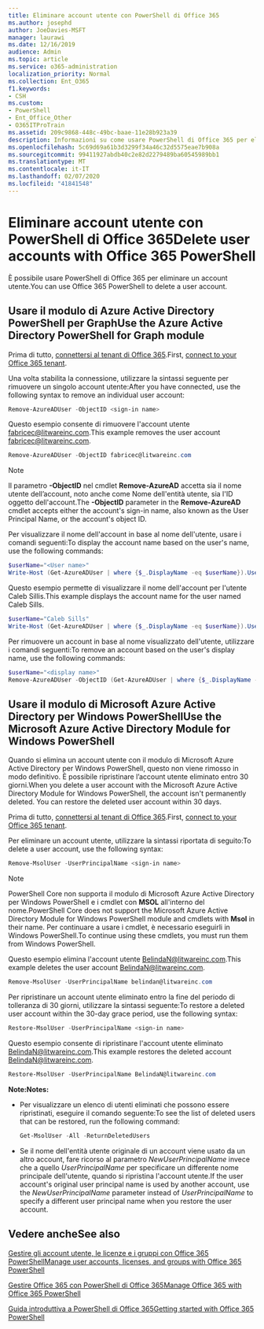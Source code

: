 ```yaml
---
title: Eliminare account utente con PowerShell di Office 365
ms.author: josephd
author: JoeDavies-MSFT
manager: laurawi
ms.date: 12/16/2019
audience: Admin
ms.topic: article
ms.service: o365-administration
localization_priority: Normal
ms.collection: Ent_O365
f1.keywords:
- CSH
ms.custom:
- PowerShell
- Ent_Office_Other
- O365ITProTrain
ms.assetid: 209c9868-448c-49bc-baae-11e28b923a39
description: Informazioni su come usare PowerShell di Office 365 per eliminare gli account utente di Office 365.
ms.openlocfilehash: 5c69d69a61b3d3299f34a46c32d5575eae7b908a
ms.sourcegitcommit: 99411927abdb40c2e82d2279489ba60545989bb1
ms.translationtype: MT
ms.contentlocale: it-IT
ms.lasthandoff: 02/07/2020
ms.locfileid: "41841548"
---
```

# <a name="delete-user-accounts-with-office-365-powershell"></a><span data-ttu-id="fbbe5-103">Eliminare account utente con PowerShell di Office 365</span><span class="sxs-lookup"><span data-stu-id="fbbe5-103">Delete user accounts with Office 365 PowerShell</span></span>

<span data-ttu-id="fbbe5-104">È possibile usare PowerShell di Office 365 per eliminare un account utente.</span><span class="sxs-lookup"><span data-stu-id="fbbe5-104">You can use Office 365 PowerShell to delete a user account.</span></span>
   
## <a name="use-the-azure-active-directory-powershell-for-graph-module"></a><span data-ttu-id="fbbe5-105">Usare il modulo di Azure Active Directory PowerShell per Graph</span><span class="sxs-lookup"><span data-stu-id="fbbe5-105">Use the Azure Active Directory PowerShell for Graph module</span></span>

<span data-ttu-id="fbbe5-106">Prima di tutto, [connettersi al tenant di Office 365](connect-to-office-365-powershell.md#connect-with-the-azure-active-directory-powershell-for-graph-module).</span><span class="sxs-lookup"><span data-stu-id="fbbe5-106">First, [connect to your Office 365 tenant](connect-to-office-365-powershell.md#connect-with-the-azure-active-directory-powershell-for-graph-module).</span></span>

<span data-ttu-id="fbbe5-107">Una volta stabilita la connessione, utilizzare la sintassi seguente per rimuovere un singolo account utente:</span><span class="sxs-lookup"><span data-stu-id="fbbe5-107">After you have connected, use the following syntax to remove an individual user account:</span></span>
  
```powershell
Remove-AzureADUser -ObjectID <sign-in name>
```

<span data-ttu-id="fbbe5-108">Questo esempio consente di rimuovere l'account utente fabricec@litwareinc.com.</span><span class="sxs-lookup"><span data-stu-id="fbbe5-108">This example removes the user account fabricec@litwareinc.com.</span></span>
  
```powershell
Remove-AzureADUser -ObjectID fabricec@litwareinc.com
```

> [!NOTE]
> <span data-ttu-id="fbbe5-109">Il parametro **-ObjectID** nel cmdlet **Remove-AzureAD** accetta sia il nome utente dell’account, noto anche come Nome dell'entità utente, sia l'ID oggetto dell'account.</span><span class="sxs-lookup"><span data-stu-id="fbbe5-109">The **-ObjectID** parameter in the **Remove-AzureAD** cmdlet accepts either the account's sign-in name, also known as the User Principal Name, or the account's object ID.</span></span>
  
<span data-ttu-id="fbbe5-110">Per visualizzare il nome dell'account in base al nome dell'utente, usare i comandi seguenti:</span><span class="sxs-lookup"><span data-stu-id="fbbe5-110">To display the account name based on the user's name, use the following commands:</span></span>
  
```powershell
$userName="<User name>"
Write-Host (Get-AzureADUser | where {$_.DisplayName -eq $userName}).UserPrincipalName
```

<span data-ttu-id="fbbe5-111">Questo esempio permette di visualizzare il nome dell'account per l'utente Caleb Sillis.</span><span class="sxs-lookup"><span data-stu-id="fbbe5-111">This example displays the account name for the user named Caleb Sills.</span></span>
  
```powershell
$userName="Caleb Sills"
Write-Host (Get-AzureADUser | where {$_.DisplayName -eq $userName}).UserPrincipalName
```

<span data-ttu-id="fbbe5-112">Per rimuovere un account in base al nome visualizzato dell'utente, utilizzare i comandi seguenti:</span><span class="sxs-lookup"><span data-stu-id="fbbe5-112">To remove an account based on the user's display name, use the following commands:</span></span>
  
```powershell
$userName="<display name>"
Remove-AzureADUser -ObjectID (Get-AzureADUser | where {$_.DisplayName -eq $userName}).UserPrincipalName
```

## <a name="use-the-microsoft-azure-active-directory-module-for-windows-powershell"></a><span data-ttu-id="fbbe5-113">Usare il modulo di Microsoft Azure Active Directory per Windows PowerShell</span><span class="sxs-lookup"><span data-stu-id="fbbe5-113">Use the Microsoft Azure Active Directory Module for Windows PowerShell</span></span>

<span data-ttu-id="fbbe5-p101">Quando si elimina un account utente con il modulo di Microsoft Azure Active Directory per Windows PowerShell, questo non viene rimosso in modo definitivo. È possibile ripristinare l’account utente eliminato entro 30 giorni.</span><span class="sxs-lookup"><span data-stu-id="fbbe5-p101">When you delete a user account with the Microsoft Azure Active Directory Module for Windows PowerShell, the account isn't permanently deleted. You can restore the deleted user account within 30 days.</span></span>

<span data-ttu-id="fbbe5-116">Prima di tutto, [connettersi al tenant di Office 365](connect-to-office-365-powershell.md#connect-with-the-microsoft-azure-active-directory-module-for-windows-powershell).</span><span class="sxs-lookup"><span data-stu-id="fbbe5-116">First, [connect to your Office 365 tenant](connect-to-office-365-powershell.md#connect-with-the-microsoft-azure-active-directory-module-for-windows-powershell).</span></span>

<span data-ttu-id="fbbe5-117">Per eliminare un account utente, utilizzare la sintassi riportata di seguito:</span><span class="sxs-lookup"><span data-stu-id="fbbe5-117">To delete a user account, use the following syntax:</span></span>
  
```powershell
Remove-MsolUser -UserPrincipalName <sign-in name>
```

>[!Note]
><span data-ttu-id="fbbe5-118">PowerShell Core non supporta il modulo di Microsoft Azure Active Directory per Windows PowerShell e i cmdlet con **MSOL** all'interno del nome.</span><span class="sxs-lookup"><span data-stu-id="fbbe5-118">PowerShell Core does not support the Microsoft Azure Active Directory Module for Windows PowerShell module and cmdlets with **Msol** in their name.</span></span> <span data-ttu-id="fbbe5-119">Per continuare a usare i cmdlet, è necessario eseguirli in Windows PowerShell.</span><span class="sxs-lookup"><span data-stu-id="fbbe5-119">To continue using these cmdlets, you must run them from Windows PowerShell.</span></span>
>

<span data-ttu-id="fbbe5-120">Questo esempio elimina l'account utente BelindaN@litwareinc.com.</span><span class="sxs-lookup"><span data-stu-id="fbbe5-120">This example deletes the user account BelindaN@litwareinc.com.</span></span>
  
```powershell
Remove-MsolUser -UserPrincipalName belindan@litwareinc.com
```

<span data-ttu-id="fbbe5-121">Per ripristinare un account utente eliminato entro la fine del periodo di tolleranza di 30 giorni, utilizzare la sintassi seguente:</span><span class="sxs-lookup"><span data-stu-id="fbbe5-121">To restore a deleted user account within the 30-day grace period, use the following syntax:</span></span>
  
```powershell
Restore-MsolUser -UserPrincipalName <sign-in name>
```

<span data-ttu-id="fbbe5-122">Questo esempio consente di ripristinare l'account utente eliminato BelindaN@litwareinc.com.</span><span class="sxs-lookup"><span data-stu-id="fbbe5-122">This example restores the deleted account BelindaN@litwareinc.com.</span></span>
  
```powershell
Restore-MsolUser -UserPrincipalName BelindaN@litwareinc.com
```

 <span data-ttu-id="fbbe5-123">**Note:**</span><span class="sxs-lookup"><span data-stu-id="fbbe5-123">**Notes:**</span></span>
  
- <span data-ttu-id="fbbe5-124">Per visualizzare un elenco di utenti eliminati che possono essere ripristinati, eseguire il comando seguente:</span><span class="sxs-lookup"><span data-stu-id="fbbe5-124">To see the list of deleted users that can be restored, run the following command:</span></span>
    
  ```powershell
  Get-MsolUser -All -ReturnDeletedUsers
  ```

- <span data-ttu-id="fbbe5-125">Se il nome dell'entità utente originale di un account viene usato da un altro account, fare ricorso al parametro _NewUserPrincipalName_ invece che a quello _UserPrincipalName_ per specificare un differente nome principale dell'utente, quando si ripristina l'account utente.</span><span class="sxs-lookup"><span data-stu-id="fbbe5-125">If the user account's original user principal name is used by another account, use the _NewUserPrincipalName_ parameter instead of _UserPrincipalName_ to specify a different user principal name when you restore the user account.</span></span>


## <a name="see-also"></a><span data-ttu-id="fbbe5-126">Vedere anche</span><span class="sxs-lookup"><span data-stu-id="fbbe5-126">See also</span></span>

[<span data-ttu-id="fbbe5-127">Gestire gli account utente, le licenze e i gruppi con Office 365 PowerShell</span><span class="sxs-lookup"><span data-stu-id="fbbe5-127">Manage user accounts, licenses, and groups with Office 365 PowerShell</span></span>](manage-user-accounts-and-licenses-with-office-365-powershell.md)
  
[<span data-ttu-id="fbbe5-128">Gestire Office 365 con PowerShell di Office 365</span><span class="sxs-lookup"><span data-stu-id="fbbe5-128">Manage Office 365 with Office 365 PowerShell</span></span>](manage-office-365-with-office-365-powershell.md)
  
[<span data-ttu-id="fbbe5-129">Guida introduttiva a PowerShell di Office 365</span><span class="sxs-lookup"><span data-stu-id="fbbe5-129">Getting started with Office 365 PowerShell</span></span>](getting-started-with-office-365-powershell.md)
